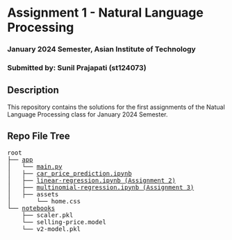 # Assignment 1 - Natural Language Processing
### January 2024 Semester, Asian Institute of Technology

### Submitted by: Sunil Prajapati (st124073)


## Description

This repository contains the solutions for the first assignments of the Natual Language Processing class for January 2024 Semester. 

## Repo File Tree

<pre>
root
├── <a href="https://github.com/scherbatsky-jr/car_price_prediction/blob/0.3/app/code">app</a>
│   └── <a href="https://github.com/scherbatsky-jr/car_price_prediction/blob/0.3/app/code/main.py">main.py</a>
│   ├── <a href="https://github.com/scherbatsky-jr/car_price_prediction/blob/0.3/app/code/car_price_prediction.ipynb">car_price_prediction.ipynb</a>
│   ├── <a href="https://github.com/scherbatsky-jr/car_price_prediction/blob/0.3/app/code/linear-regression.ipynb">linear-regression.ipynb (Assignment 2)</a>
│   ├── <a href="https://github.com/scherbatsky-jr/car_price_prediction/blob/0.3/app/code/multinomial-regression.ipynb">multinomial-regression.ipynb (Assignment 3)</a>
│   ├── assets
│       └── home.css
└── <a href="https://github.com/scherbatsky-jr/car_price_prediction/blob/0.3/app/model">notebooks</a>
    ├── scaler.pkl
    └── selling-price.model
    └── v2-model.pkl
</pre>


